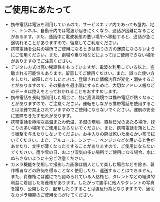 # ご使用にあたって
* 携帯電話は電波を利用しているので、サービスエリア内であっても屋内、地下、トンネル、自動車内では電波が届きにくくなり、通話が困難になることがあるます。また、通話中に電波状態の悪い場所へ移動すると、通話が急に途切れることがありますので、留意してご利用ください。
* 携帯電話を公共の場所でご使用になるときは周りの方の迷惑にならないようにご使用ください。また、劇場や乗り物などによってはご使用できない場所がありますのでご注意ください。
* デジタル方式は高い秘話性をもっていますが、電波を利用している以上、盗聴される可能性もあります。留意してご使用ください。また、誤った使い方をしたり、故障したりしたときは、登録された情報内容が変化・消失することがありますので、その損害を最小限にするために、大切なアドレス帳などのデータは控えをとっておかれることをおすすめします。
* 携帯電話を長時間利用した場合に、特に高温環境では携帯電話が熱くなることがありますので、ご注意ください。運転をしながら携帯電話を使用することは法律で禁止されていますのでご使用にならないでください。運航の安全に支障をきたす恐れがあります。
* 携帯電話を極端な高温またわ低温、多湿の環境、直射日光のあたる場所、ほこりの多い場所でご使用にならないでください。また、携帯電話を落としたり衝撃を与えたりしないでください。お手入りの際は乾いた柔らかい布で拭いてください。また、アルコール、シンナー、ベンジンなどを用いると色があせたり、文字が薄くなったりすることがありますので、ご使用にならないでください。雨や雪の日、および湿気の多い場所でご使用になる場合、水にぬらさないように十分ご注意ください。
* カメラ機能を使用して撮影した画像は個人として楽しむ場合などを除き、著作権者などの許諾を得ることなく使用したり、運送することはできません。また、肖像権には誰にでも認められている人格権と、タレントなどの経済的利益に着目した財産権があります。したがって勝手に他人やタレントの写真を撮り、公開したり、配布したりすることは違反行為となりますので、適切なカメラ機能のご使用を心がけてください。